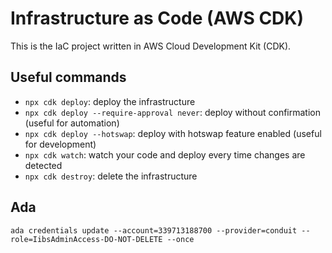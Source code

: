 # Infrastructure as Code (AWS CDK)

This is the IaC project written in AWS Cloud Development Kit (CDK).

## Useful commands

- `npx cdk deploy`: deploy the infrastructure
- `npx cdk deploy --require-approval never`: deploy without confirmation (useful for automation)
- `npx cdk deploy --hotswap`: deploy with hotswap feature enabled (useful for development)
- `npx cdk watch`: watch your code and deploy every time changes are detected
- `npx cdk destroy`: delete the infrastructure

## Ada

`ada credentials update --account=339713188700 --provider=conduit --role=IibsAdminAccess-DO-NOT-DELETE --once`
